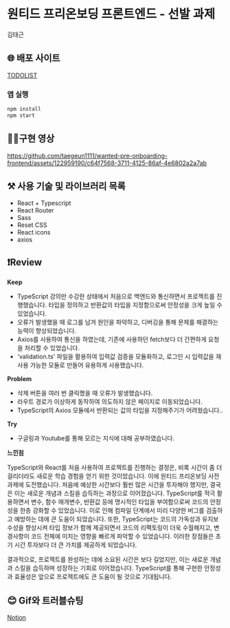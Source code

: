 # 원티드 프리온보딩 프론트엔드 - 선발 과제

김태근

## 🌐 배포 사이트

[TODOLIST](http://toodolist-onboarding.s3-website.ap-northeast-2.amazonaws.com)


### 앱 실행
```c
npm install
npm start
```

## 🧑‍💻구현 영상


https://github.com/taegeun1111/wanted-pre-onboarding-frontend/assets/122959190/c64f7568-3711-4125-86af-4e6802a2a7ab


## ⚒️ 사용 기술 및 라이브러리 목록
- React + Typescript
- React Router
- Sass
- Reset CSS
- React icons
- axios

## ❗️Review
**Keep**

- TypeScript 강의만 수강한 상태에서 처음으로 백엔드와 통신하면서 프로젝트를 진행했습니다. 타입을 정의하고 반환값의 타입을 지정함으로써 안정성을 크게 높일 수 있었습니다.
- 오류가 발생했을 때 로그를 남겨 원인을 파악하고, 디버깅을 통해 문제를 해결하는 능력이 향상되었습니다.
- Axios를 사용하여 통신을 하였는데, 기존에 사용하던 fetch보다 더 간편하게 요청을 처리할 수 있었습니다.
- 'validation.ts' 파일을 활용하여 입력값 검증을 모듈화하고, 로그인 시 입력값을 재사용 가능한 모듈로 만들어 유용하게 사용했습니다.

**Problem**

- 삭제 버튼을 여러 번 클릭했을 때 오류가 발생했습니다.
- 라우트 경로가 이상하게 동작하여 의도하지 않은 페이지로 이동되었습니다.
- TypeScript의 Axios 모듈에서 반환되는 값의 타입을 지정해주기가 어려웠습니다..

**Try**

- 구글링과 Youtube를 통해 모르는 지식에 대해 공부하였습니다.

**느낀점**

TypeScript와 React를 처음 사용하여 프로젝트를 진행하는 결정은, 비록 시간이 좀 더 걸리더라도 새로운 학습 경험을 얻기 위한 것이었습니다. 이에 원티드 프리온보딩 사전 과제에 도전했습니다. 처음에 예상한 시간보다 훨씬 많은 시간을 투자해야 했지만, 결국은 이는 새로운 개념과 스킬을 습득하는 과정으로 이어졌습니다. TypeScript를 적극 활용하면서 변수, 함수 매개변수, 반환값 등에 명시적인 타입을 부여함으로써 코드의 안정성을 한층 강화할 수 있었습니다. 이로 인해 컴파일 단계에서 미리 다양한 버그를 검출하고 예방하는 데에 큰 도움이 되었습니다.  또한, TypeScript는 코드의 가독성과 유지보수성을 향상시켜 타입 정보가 함께 제공되면서 코드의 리팩토링이 더욱 수월해지고, 변경사항이 코드 전체에 미치는 영향을 빠르게 파악할 수 있었습니다. 이러한 장점들은 초기 시간 투자보다 더 큰 가치를 제공하게 되었습니다.

결과적으로, 프로젝트를 완성하는 데에 소요된 시간은 보다 길었지만, 이는 새로운 개념과 스킬을 습득하며 성장하는 기회로 이어졌습니다. TypeScript를 통해 구현한 안정성과 효율성은 앞으로 프로젝트에도 큰 도움이 될 것으로 기대됩니다.

## 😊 Gif와 트러블슈팅
[Notion](https://wind-hardboard-c59.notion.site/wanted-pre-onboarding-frontend-daf01094f002467ea2c4d33ba4fec0cc?pvs=4)
